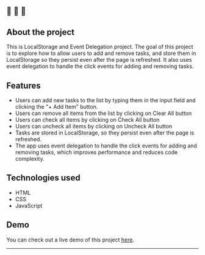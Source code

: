 🔔 🔔 🔔
---
## About the project

This is LocalStorage and Event Delegation project. The goal of this project is to explore how to allow users to add and remove tasks, and store them in LocalStorage so they persist even after the page is refreshed. It also uses event delegation to handle the click events for adding and removing tasks.

## Features

- Users can add new tasks to the list by typing them in the input field and clicking the "+ Add Item" button.
- Users can remove all items from the list by clicking on Clear All button
- Users can check all items by clicking on Check All button
- Users can uncheck all items by clicking on Uncheck All button
- Tasks are stored in LocalStorage, so they persist even after the page is refreshed.
- The app uses event delegation to handle the click events for adding and removing tasks, which improves performance and reduces code complexity.


## Technologies used

- HTML
- CSS
- JavaScript


## Demo

You can check out a live demo of this project [here](https://elenacoder.github.io/JavaScript30-Projects/project-15-localstorage-and-event-delegation/).

---
